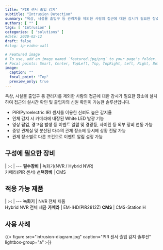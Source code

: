 ```yaml
---
title: "PIR 센서 출입 감지"
subtitle: "Intrusion Detection"
summary: "옥상, 시설물 출입구 등 관리자를 제외한 사람의 접근에 대한 감시가 필요한 장소에 설치하여 접근의 실시간 확인 및 출입자의 신원 확인이 가능한 솔루션입니다."
authors: [ "" ]
tags: [ "Intrusion" ]
categories: [ "solutions" ]
#date: 2020-02-12
draft: false
#slug: ip-video-wall

# Featured image
# To use, add an image named `featured.jpg/png` to your page's folder.
# Focal points: Smart, Center, TopLeft, Top, TopRight, Left, Right, BottomLeft, Bottom, BottomRight.
image:
  caption: ""
  focal_point: "Top"
  preview_only: true
---
```


옥상, 시설물 출입구 등 관리자를 제외한 사람의 접근에 대한 감시가 필요한 장소에 설치하여 접근의 실시간 확인 및 출입자의 신원 확인이 가능한 솔루션입니다.

- PIR(Pyroelectric IR) 센서를 이용한 신뢰도 높은 감지율
- 인체 감지 시 카메라에 내장된 White LED 발광 기능
- 영상 팝업, 경고음 발생 등 이벤트 알람 및 경광등, 사이렌 등 외부 장비 연동 가능
- 중앙 관제실 및 분산된 다수의 관제 장소에 동시에 상황 전달 가능
- 관제 장소별로 다른 조건으로 이벤트 알림 설정 가능

<div class="container">
<div class="row">
<div class="col-12 col-sm-6 pl-0">

## 구성에 필요한 장비

|
:-: | ---
**필수장비** | 녹화기(NVR / Hybrid NVR)<br>카메라(PIR 센서)
**선택장비** | CMS

</div>
<div class="col-12 col-sm-6 pl-0">

## 적용 가능 제품

|
:-: | ---
**녹화기** | NVR 전체 제품<br>Hybrid NVR 전체 제품
**카메라** | EM-IHD(PIR2812Z)
**CMS** | CMS-Station H

</div>
</div>
</div>

## 사용 사례

{{< figure src="intrusion-diagram.jpg" caption="PIR 센서 출입 감지 솔루션" lightbox-group="a" >}}
